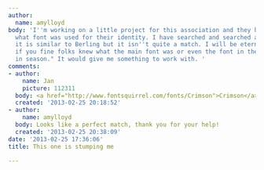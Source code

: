 ```yaml
---
author:
  name: amylloyd
body: 'I''m working on a little project for this association and they have no idea
  what font was used for their identity. I have searched and searched and found that
  it is similar to Berling but it isn''t quite a match. I will be eternally grateful
  if you fine folks knew what the main font was or even the font in the tagline "always
  in season." It would give me something to work with. '
comments:
- author:
    name: Jan
    picture: 112311
  body: <a href="http://www.fontsquirrel.com/fonts/Crimson">Crimson</a>.
  created: '2013-02-25 20:18:52'
- author:
    name: amylloyd
  body: Looks like a perfect match, thank you for your help!
  created: '2013-02-25 20:38:09'
date: '2013-02-25 17:36:06'
title: This one is stumping me

---
```

